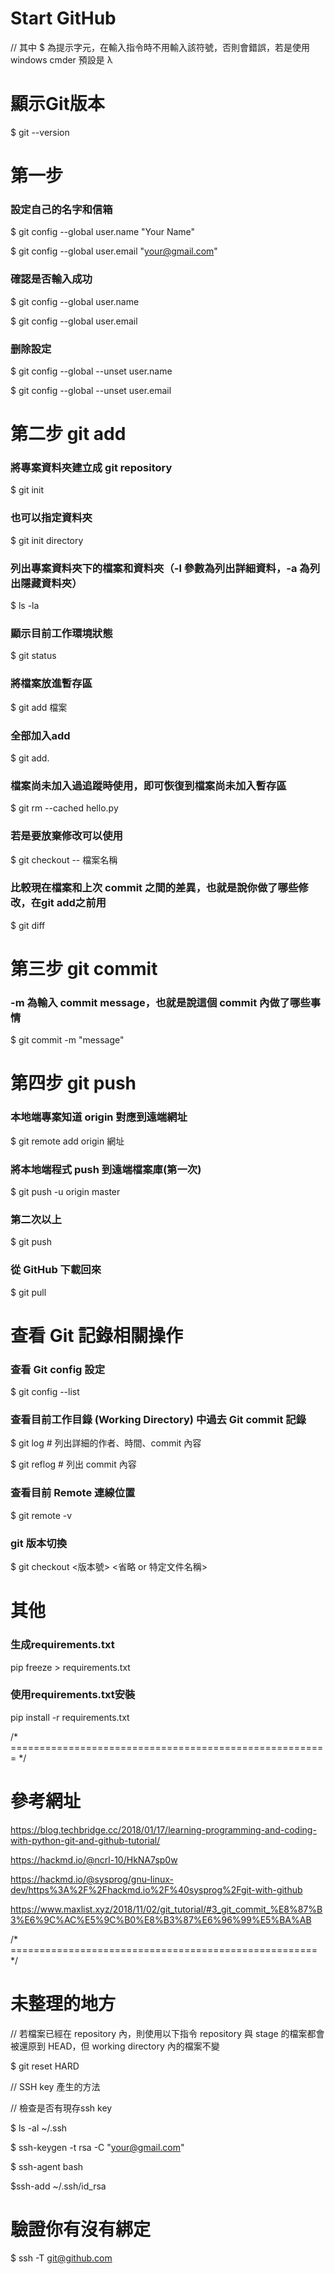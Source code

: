 # Start GitHub
// 其中 $ 為提示字元，在輸入指令時不用輸入該符號，否則會錯誤，若是使用 windows cmder 預設是 λ
# 顯示Git版本
$ git --version
# 第一步 
### 設定自己的名字和信箱
$ git config --global user.name "Your Name"

$ git config --global user.email "your@gmail.com"
### 確認是否輸入成功
$ git config --global user.name

$ git config --global user.email
### 删除設定
$ git config  --global --unset user.name

$ git config  --global --unset user.email
# 第二步 **git add**

### 將專案資料夾建立成 git repository
$ git init
### 也可以指定資料夾
$ git init directory
### 列出專案資料夾下的檔案和資料夾（-l 參數為列出詳細資料，-a 為列出隱藏資料夾）
$ ls -la
### 顯示目前工作環境狀態
$ git status
### 將檔案放進暫存區
$ git add 檔案
### 全部加入add
$ git add.
### 檔案尚未加入過追蹤時使用，即可恢復到檔案尚未加入暫存區
$ git rm --cached hello.py
### 若是要放棄修改可以使用 
$ git checkout -- 檔案名稱
### 比較現在檔案和上次 commit 之間的差異，也就是說你做了哪些修改，在git add之前用
$ git diff
# 第三步 **git commit**
### -m 為輸入 commit message，也就是說這個 commit 內做了哪些事情
$ git commit -m "message"
# 第四步 **git push**
### 本地端專案知道 origin 對應到遠端網址
$ git remote add origin 網址
### 將本地端程式 push 到遠端檔案庫(第一次)
$ git push -u origin master
### 第二次以上
$ git push
### 從 GitHub 下載回來
$ git pull
# 查看 Git 記錄相關操作
### 查看 Git config 設定
$ git config --list
### 查看目前工作目錄 (Working Directory) 中過去 Git commit 記錄
$ git log # 列出詳細的作者、時間、commit 內容

$ git reflog # 列出 commit 內容
### 查看目前 Remote 連線位置
$ git remote -v
### git 版本切換
$ git checkout <版本號> <省略 or 特定文件名稱>
# 其他
### 生成requirements.txt
pip freeze > requirements.txt
### 使用requirements.txt安裝
pip install -r requirements.txt


/* ======================================================= */ 
# 參考網址
https://blog.techbridge.cc/2018/01/17/learning-programming-and-coding-with-python-git-and-github-tutorial/

https://hackmd.io/@ncrl-10/HkNA7sp0w 

https://hackmd.io/@sysprog/gnu-linux-dev/https%3A%2F%2Fhackmd.io%2F%40sysprog%2Fgit-with-github

https://www.maxlist.xyz/2018/11/02/git_tutorial/#3_git_commit_%E8%87%B3%E6%9C%AC%E5%9C%B0%E8%B3%87%E6%96%99%E5%BA%AB

/* ===================================================== */
# 未整理的地方

// 若檔案已經在 repository 內，則使用以下指令
repository 與 stage 的檔案都會被還原到 HEAD，但 working directory 內的檔案不變

$ git reset HARD

// SSH key 產生的方法

// 檢查是否有現存ssh key

$ ls -al ~/.ssh


$ ssh-keygen -t rsa -C "your@gmail.com"


$ ssh-agent bash


$ssh-add ~/.ssh/id_rsa


# 驗證你有沒有綁定

$ ssh -T git@github.com
